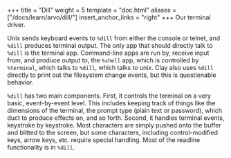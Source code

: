 +++
title = "Dill"
weight = 5
template = "doc.html"
aliases = ["/docs/learn/arvo/dill/"]
insert_anchor_links = "right"
+++
Our terminal driver.

Unix sends keyboard events to `%dill` from either the console or telnet,
and `%dill` produces terminal output. The only app that should directly
talk to `%dill` is the terminal app. Command-line apps are run by,
receive input from, and produce output to, the `%shell` app, which is
controlled by `%terminal`, which talks to `%dill`, which talks to unix.
Clay also uses `%dill` directly to print out the filesystem change
events, but this is questionable behavior.

`%dill` has two main components. First, it controls the terminal on a
very basic, event-by-event level. This includes keeping track of things
like the dimensions of the terminal, the prompt type (plain text or
password), which duct to produce effects on, and so forth. Second, it
handles terminal events, keystroke by keystroke. Most characters are
simply pushed onto the buffer and blitted to the screen, but some
characters, including control-modified keys, arrow keys, etc. require
special handling. Most of the readline functionality is in `%dill`.

